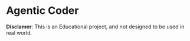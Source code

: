 # Agentic Coder

**Disclamer**: This is an Educational project, and not designed to be used in real world.
